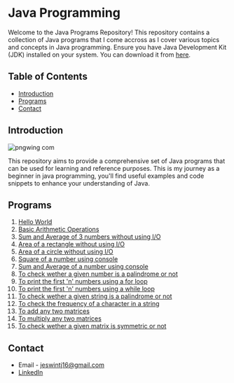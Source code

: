 # Java Programming

Welcome to the Java Programs Repository! This repository contains a collection of Java programs that I come accross as I cover various topics and concepts in Java programming. 
Ensure you have Java Development Kit (JDK) installed on your system. You can download it from [here](https://www.oracle.com/java/technologies/javase-jdk11-downloads.html).

## Table of Contents

- [Introduction](#introduction)
- [Programs](#programs)
- [Contact](#contact)

## Introduction

![pngwing com](https://github.com/user-attachments/assets/1a88833b-1541-4b5e-b47f-4db9c19914c5)

This repository aims to provide a comprehensive set of Java programs that can be used for learning and reference purposes. This is my journey as a beginner in java programming, you'll find useful examples and code snippets to enhance your understanding of Java.

## Programs

1. [Hello World](hello.java)
2. [Basic Arithmetic Operations](BasicArithmetic.java)
3. [Sum and Average of 3 numbers without using I/O](sumAvg.java)
4. [Area of a rectangle without using I/O](areaRectangle.java)
5. [Area of a circle without using I/O](areaCircle.java)
6. [Square of a number using console](Square.java)
7. [Sum and Average of a number using console](SumAvgUsingConsole.java)
8. [To check wether a given number is a palindrome or not](palindrome.java)
9. [To print the first 'n' numbers using a for loop](FirstNdigitsUsingFor.java)
10. [To print the first 'n' numbers using a while loop](FirstNdigitsUsingWhile.java)
11. [To check wether a given string is a palindrome or not](StringPalindrome.java)
12. [To check the frequency of a character in a string](CharFreq.java)
13. [To add any two matrices](MatrixAddition.java)
14. [To multiply any two matrices](MatrixMultiplication.java)
15. [To check wether a given matrix is symmetric or not](MatrixSymmetry.java)

## Contact

- Email - jeswintj16@gmail.com
- [LinkedIn](https://www.linkedin.com/in/jeswin-thampichan-joseph-4ba542204/)
